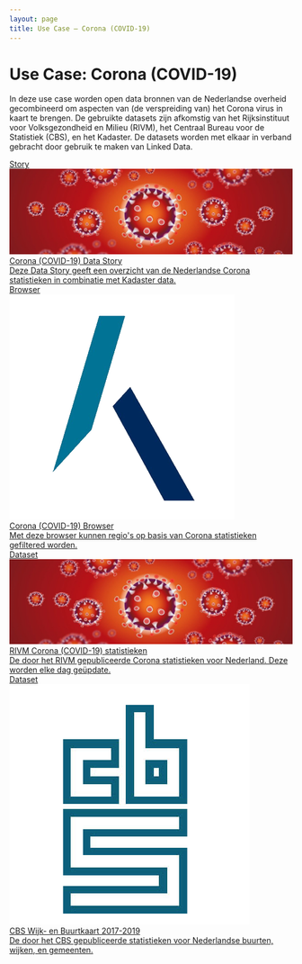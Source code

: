 ```yaml
---
layout: page
title: Use Case ― Corona (COVID-19)
---
```

# Use Case: Corona (COVID-19)

In deze use case worden open data bronnen van de Nederlandse overheid
gecombineerd om aspecten van (de verspreiding van) het Corona virus in
kaart te brengen.  De gebruikte datasets zijn afkomstig van het
Rijksinstituut voor Volksgezondheid en Milieu (RIVM), het Centraal
Bureau voor de Statistiek (CBS), en het Kadaster.  De datasets worden
met elkaar in verband gebracht door gebruik te maken van Linked Data.

<div class="cards-wrapper">
  <a href="/stories/covid-19/">
    <div class="card">
      <div class="card-type">Story</div>
      <img class="card-image" src="/assets/images/covid-19.jpg">
      <div class="card-title">Corona (COVID-19) Data Story</div>
      <div class="card-description">Deze Data Story geeft een overzicht van de Nederlandse Corona statistieken in combinatie met Kadaster data.</div>
    </div>
  </a>
  <a href="/browsers/covid-19/">
    <div class="card">
      <div class="card-type">Browser</div>
      <img class="card-image" src="/assets/images/kadaster-logo.png">
      <div class="card-title">Corona (COVID-19) Browser</div>
      <div class="card-description">Met deze browser kunnen regio's op basis van Corona statistieken gefiltered worden.</div>
    </div>
  </a>
  <a href="https://data.labs.kadaster.nl/rivm/covid-19">
    <div class="card">
      <div class="card-type">Dataset</div>
      <img class="card-image" src="/assets/images/covid-19.jpg">
      <div class="card-title">RIVM Corona (COVID-19) statistieken</div>
      <div class="card-description">De door het RIVM gepubliceerde Corona statistieken voor Nederland.  Deze worden elke dag geüpdate.</div>
    </div>
  </a>
  <a href="https://data.labs.kadaster.nl/cbs/wbk">
    <div class="card">
      <div class="card-type">Dataset</div>
      <img class="card-image" src="/assets/images/cbs-logo.png">
      <div class="card-title">CBS Wijk- en Buurtkaart 2017-2019</div>
      <div class="card-description">De door het CBS gepubliceerde statistieken voor Nederlandse buurten, wijken, en gemeenten.</div>
    </div>
  </a>
</div>
